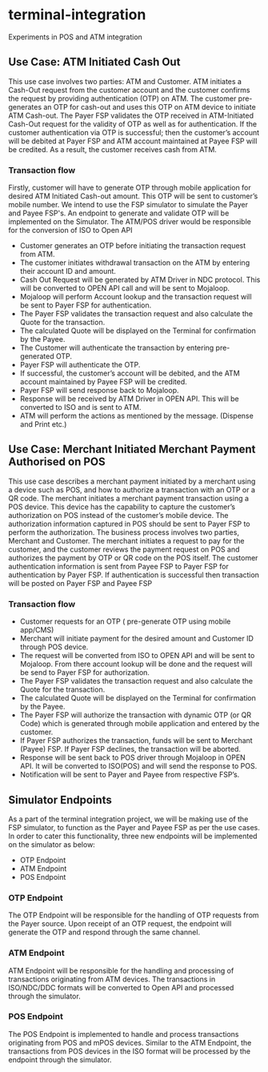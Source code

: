# terminal-integration
Experiments in POS and ATM integration

## Use Case: ATM Initiated Cash Out

This use case involves two parties: ATM and Customer. ATM initiates a Cash-Out request from the customer account and the customer confirms the request by providing authentication (OTP) on ATM. The customer pre-generates an OTP for cash-out and uses this OTP on ATM device to initiate ATM Cash-out. The Payer FSP validates the OTP received in ATM-Initiated Cash-Out request for the validity of OTP as well as for authentication. If the customer authentication via OTP is successful; then the customer’s account will be debited at Payer FSP and ATM account maintained at Payee FSP will be credited. As a result, the customer receives cash from ATM.

### Transaction flow
Firstly, customer will have to generate OTP through mobile application for desired ATM Initiated Cash-out amount. This OTP will be sent to customer’s mobile number. 
We intend to use the FSP simulator to simulate the Payer and Payee FSP's. An endpoint to generate and validate OTP will be implemented on the Simulator. The ATM/POS driver would be responsible for the conversion of ISO to Open API

  - Customer generates an OTP before initiating the transaction request from ATM.
  - The customer initiates withdrawal transaction on the ATM by entering their account ID and amount. 
  - Cash Out Request will be generated by ATM Driver in NDC protocol. This will be converted to OPEN API call and will be sent to Mojaloop.
  - Mojaloop will perform Account lookup and the transaction request will be sent to Payer FSP for authentication.
  - The Payer FSP validates the transaction request and also calculate the Quote for the transaction.
  - The calculated Quote will be displayed on the Terminal for confirmation by the Payee.
  - The Customer will authenticate the transaction by entering pre-generated OTP.
  - Payer FSP will authenticate the OTP. 
  - If successful, the customer’s account will be debited, and the ATM account maintained by Payee FSP will be credited.
  - Payer FSP will send response back to Mojaloop.
  - Response will be received by ATM Driver in OPEN API. This will be converted to ISO and is sent to ATM.
  - ATM will perform the actions as mentioned by the message. (Dispense and Print etc.)

## Use Case: Merchant Initiated Merchant Payment Authorised on POS

This use case describes a merchant payment initiated by a merchant using a device such as POS, and how to authorize a transaction with an OTP or a QR code.
The merchant initiates a merchant payment transaction using a POS device. This device has the capability to capture the customer’s authorization on POS instead of the customer’s mobile device. The authorization information captured in POS should be sent to Payer FSP to perform the authorization.
The business process involves two parties, Merchant and Customer. The merchant initiates a request to pay for the customer, and the customer reviews the payment request on POS and authorizes the payment by OTP or QR code on the POS itself. The customer authentication information is sent from Payee FSP to Payer FSP for authentication by Payer FSP. If authentication is successful then transaction will be posted on Payer FSP and Payee FSP

### Transaction flow

  - Customer requests for an OTP ( pre-generate OTP using mobile app/CMS)
  - Merchant will initiate payment for the desired amount and Customer ID through POS device.
  - The request will be converted from ISO to OPEN API and will be sent to Mojaloop. From there account lookup will be done and the request will be send to Payer FSP for authorization.
  - The Payer FSP validates the transaction request and also calculate the Quote for the transaction.
  - The calculated Quote will be displayed on the Terminal for confirmation by the Payee. 
  - The Payer FSP will authorize the transaction with dynamic OTP (or QR Code) which is generated through mobile application and entered by the customer.
  - If Payer FSP authorizes the transaction, funds will be sent to Merchant (Payee) FSP. If Payer FSP declines, the transaction will be aborted. 
  - Response will be sent back to POS driver through Mojaloop in OPEN API. It will be converted to ISO(POS) and will send the response to POS.
  - Notification will be sent to Payer and Payee from respective FSP’s.
  
  ## Simulator Endpoints
As a part of the terminal integration project, we will be making use of the FSP simulator, to function as the Payer and Payee FSP as per the use cases. 
In order to cater this functionality, three new endpoints will be implemented on the simulator as below:
  -	OTP Endpoint
  -	ATM Endpoint
  -	POS Endpoint

### OTP Endpoint
The OTP Endpoint will be responsible for the handling of OTP requests from the Payer source. Upon receipt of an OTP request, the endpoint will generate the OTP and respond through the same channel.

### ATM Endpoint
ATM Endpoint will be responsible for the handling and processing of transactions originating from ATM devices. The transactions in ISO/NDC/DDC formats will be converted to Open API and processed through the simulator.

### POS Endpoint
The POS Endpoint is implemented to handle and process transactions originating from POS and mPOS devices. Similar to the ATM Endpoint, the transactions from POS devices in the ISO format will be processed by the endpoint through the simulator.

